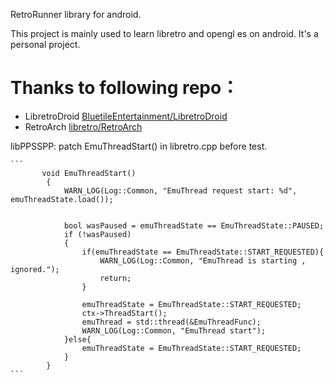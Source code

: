 RetroRunner library for android.

This project is mainly used to learn libretro and opengl es on android. 
It's a personal project.

# Thanks to following repo：
- LibretroDroid [BluetileEntertainment/LibretroDroid](https://github.com/BluetileEntertainment/LibretroDroid)
- RetroArch [libretro/RetroArch](https://github.com/libretro/RetroArch)


libPPSSPP:
    patch EmuThreadStart() in libretro.cpp before test.

    ```
           void EmuThreadStart()
            {
                WARN_LOG(Log::Common, "EmuThread request start: %d", emuThreadState.load());


                bool wasPaused = emuThreadState == EmuThreadState::PAUSED;
                if (!wasPaused)
                {
                    if(emuThreadState == EmuThreadState::START_REQUESTED){
                        WARN_LOG(Log::Common, "EmuThread is starting , ignored.");
                        return;
                    }

                    emuThreadState = EmuThreadState::START_REQUESTED;
                    ctx->ThreadStart();
                    emuThread = std::thread(&EmuThreadFunc);
                    WARN_LOG(Log::Common, "EmuThread start");
                }else{
                    emuThreadState = EmuThreadState::START_REQUESTED;
                }
            }
    ```